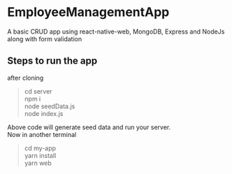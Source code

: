 # EmployeeManagementApp
A basic CRUD app using react-native-web, MongoDB, Express and NodeJs along with form validation <br />

## Steps to run the app
after cloning
> cd server <br />
> npm i <br />
> node seedData.js  <br />
> node index.js <br />

Above code will generate seed data and run your server. <br />
Now in another terminal <br />
> cd my-app <br />
> yarn install <br />
> yarn web <br />
